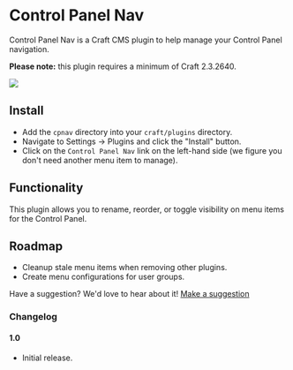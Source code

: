 # Control Panel Nav

Control Panel Nav is a Craft CMS plugin to help manage your Control Panel navigation.

**Please note:** this plugin requires a minimum of Craft 2.3.2640.

<img src="https://raw.githubusercontent.com/engram-design/CPNav/master/screenshots/main.png" />


## Install

- Add the `cpnav` directory into your `craft/plugins` directory.
- Navigate to Settings -> Plugins and click the "Install" button.
- Click on the `Control Panel Nav` link on the left-hand side (we figure you don't need another menu item to manage).


## Functionality

This plugin allows you to rename, reorder, or toggle visibility on menu items for the Control Panel.


## Roadmap

- Cleanup stale menu items when removing other plugins.
- Create menu configurations for user groups.

Have a suggestion? We'd love to hear about it! [Make a suggestion](https://github.com/engram-design/CPNav/issues)


### Changelog

#### 1.0

- Initial release.